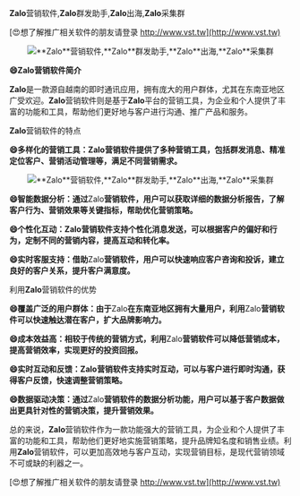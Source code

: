 **Zalo**营销软件,**Zalo**群发助手,**Zalo**出海,**Zalo**采集群

[😍想了解推广相关软件的朋友请登录 http://www.vst.tw](http://www.vst.tw)

 <center><img src="https://vst.tw/MP4/tuiguang/png/3.png" alt="**Zalo**营销软件,**Zalo**群发助手,**Zalo**出海,**Zalo**采集群"></center>

**😄**Zalo**营销软件简介**

**Zalo**是一款源自越南的即时通讯应用，拥有庞大的用户群体，尤其在东南亚地区广受欢迎。**Zalo**营销软件则是基于**Zalo**平台的营销工具，为企业和个人提供了丰富的功能和工具，帮助他们更好地与客户进行沟通、推广产品和服务。

**Zalo**营销软件的特点

**😄多样化的营销工具：**Zalo**营销软件提供了多种营销工具，包括群发消息、精准定位客户、营销活动管理等，满足不同营销需求。**

 <center><img src="https://vst.tw/MP4/tuiguang/png/4.png" alt="**Zalo**营销软件,**Zalo**群发助手,**Zalo**出海,**Zalo**采集群"></center>

**😄智能数据分析：通过**Zalo**营销软件，用户可以获取详细的数据分析报告，了解客户行为、营销效果等关键指标，帮助优化营销策略。**

**😄个性化互动：**Zalo**营销软件支持个性化消息发送，可以根据客户的偏好和行为，定制不同的营销内容，提高互动和转化率。**

**😄实时客服支持：借助**Zalo**营销软件，用户可以快速响应客户咨询和投诉，建立良好的客户关系，提升客户满意度。**

利用**Zalo**营销软件的优势

**😄覆盖广泛的用户群体：由于**Zalo**在东南亚地区拥有大量用户，利用**Zalo**营销软件可以快速触达潜在客户，扩大品牌影响力。**

**😄成本效益高：相较于传统的营销方式，利用**Zalo**营销软件可以降低营销成本，提高营销效率，实现更好的投资回报。**

**😄实时互动和反馈：**Zalo**营销软件支持实时互动，可以与客户进行即时沟通，获得客户反馈，快速调整营销策略。**

**😄数据驱动决策：通过**Zalo**营销软件的数据分析功能，用户可以基于客户数据做出更具针对性的营销决策，提升营销效果。**

总的来说，**Zalo**营销软件作为一款功能强大的营销工具，为企业和个人提供了丰富的功能和工具，帮助他们更好地实施营销策略，提升品牌知名度和销售业绩。利用**Zalo**营销软件，可以更加高效地与客户互动，实现营销目标，是现代营销领域不可或缺的利器之一。

[😍想了解推广相关软件的朋友请登录 http://www.vst.tw](http://www.vst.tw)



